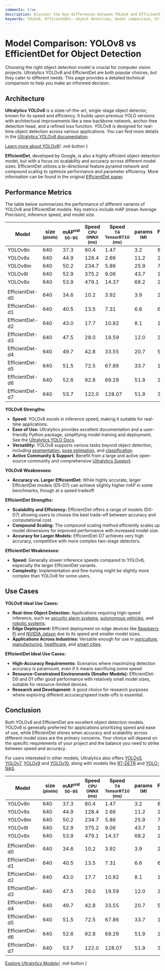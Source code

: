 ```yaml
---
comments: true
description: Discover the key differences between YOLOv8 and EfficientDet for object detection. Compare performance, accuracy, speed, use cases, and scalability.
keywords: YOLOv8, EfficientDet, object detection, model comparison, Ultralytics, real-time detection, accuracy, scalability, AI models, computer vision
---
```


# Model Comparison: YOLOv8 vs EfficientDet for Object Detection

<script async src="https://cdn.jsdelivr.net/npm/chart.js@latest/dist/chart.min.js"></script>
<script defer src="../../javascript/benchmark.js"></script>

<canvas id="modelComparisonChart" width="1024" height="400" active-models='["YOLOv8", "EfficientDet"]'></canvas>

Choosing the right object detection model is crucial for computer vision projects. Ultralytics YOLOv8 and EfficientDet are both popular choices, but they cater to different needs. This page provides a detailed technical comparison to help you make an informed decision.

## Architecture

**Ultralytics YOLOv8** is a state-of-the-art, single-stage object detector, known for its speed and efficiency. It builds upon previous YOLO versions with architectural improvements like a new backbone network, anchor-free detection head, and a refined loss function. YOLOv8 is designed for real-time object detection across various applications. You can find more details in the [Ultralytics YOLOv8 documentation](https://docs.ultralytics.com/models/yolov8/).

[Learn more about YOLOv8](https://docs.ultralytics.com/models/yolov8/){ .md-button }

**EfficientDet**, developed by Google, is also a highly efficient object detection model, but with a focus on scalability and accuracy across different model sizes. EfficientDet utilizes a bi-directional feature pyramid network and compound scaling to optimize performance and parameter efficiency. More information can be found in the original [EfficientDet paper](https://arxiv.org/abs/1911.09070).

## Performance Metrics

The table below summarizes the performance of different variants of YOLOv8 and EfficientDet models. Key metrics include mAP (mean Average Precision), inference speed, and model size.

| Model           | size<br><sup>(pixels) | mAP<sup>val<br>50-95 | Speed<br><sup>CPU ONNX<br>(ms) | Speed<br><sup>T4 TensorRT10<br>(ms) | params<br><sup>(M) | FLOPs<br><sup>(B) |
| --------------- | --------------------- | -------------------- | ------------------------------ | ----------------------------------- | ------------------ | ----------------- |
| YOLOv8n         | 640                   | 37.3                 | 80.4                           | 1.47                                | 3.2                | 8.7               |
| YOLOv8s         | 640                   | 44.9                 | 128.4                          | 2.66                                | 11.2               | 28.6              |
| YOLOv8m         | 640                   | 50.2                 | 234.7                          | 5.86                                | 25.9               | 78.9              |
| YOLOv8l         | 640                   | 52.9                 | 375.2                          | 9.06                                | 43.7               | 165.2             |
| YOLOv8x         | 640                   | 53.9                 | 479.1                          | 14.37                               | 68.2               | 257.8             |
|                 |                       |                      |                                |                                     |                    |                   |
| EfficientDet-d0 | 640                   | 34.6                 | 10.2                           | 3.92                                | 3.9                | 2.54              |
| EfficientDet-d1 | 640                   | 40.5                 | 13.5                           | 7.31                                | 6.6                | 6.1               |
| EfficientDet-d2 | 640                   | 43.0                 | 17.7                           | 10.92                               | 8.1                | 11.0              |
| EfficientDet-d3 | 640                   | 47.5                 | 28.0                           | 19.59                               | 12.0               | 24.9              |
| EfficientDet-d4 | 640                   | 49.7                 | 42.8                           | 33.55                               | 20.7               | 55.2              |
| EfficientDet-d5 | 640                   | 51.5                 | 72.5                           | 67.86                               | 33.7               | 130.0             |
| EfficientDet-d6 | 640                   | 52.6                 | 92.8                           | 89.29                               | 51.9               | 226.0             |
| EfficientDet-d7 | 640                   | 53.7                 | 122.0                          | 128.07                              | 51.9               | 325.0             |

**YOLOv8 Strengths:**

- **Speed:** YOLOv8 excels in inference speed, making it suitable for real-time applications.
- **Ease of Use:** Ultralytics provides excellent documentation and a user-friendly Python package, simplifying model training and deployment. See the [Ultralytics YOLO Docs](https://docs.ultralytics.com/guides/).
- **Versatility:** YOLOv8 supports various tasks beyond object detection, including [segmentation](https://docs.ultralytics.com/tasks/segment/), [pose estimation](https://docs.ultralytics.com/tasks/pose/), and [classification](https://docs.ultralytics.com/tasks/classify/).
- **Active Community & Support:** Benefit from a large and active open-source community and comprehensive [Ultralytics Support](https://www.ultralytics.com/support).

**YOLOv8 Weaknesses:**

- **Accuracy vs. Larger EfficientDet:** While highly accurate, larger EfficientDet models (D5-D7) can achieve slightly higher mAP in some benchmarks, though at a speed tradeoff.

**EfficientDet Strengths:**

- **Scalability and Efficiency:** EfficientDet offers a range of models (D0-D7) allowing users to choose the best trade-off between accuracy and computational cost.
- **Compound Scaling:** The compound scaling method efficiently scales up model dimensions for improved performance with increased model size.
- **Accuracy for Larger Models:** EfficientDet-D7 achieves very high accuracy, competitive with more complex two-stage detectors.

**EfficientDet Weaknesses:**

- **Speed:** Generally slower inference speeds compared to YOLOv8, especially the larger EfficientDet variants.
- **Complexity:** Implementation and fine-tuning might be slightly more complex than YOLOv8 for some users.

## Use Cases

**YOLOv8 Ideal Use Cases:**

- **Real-time Object Detection:** Applications requiring high-speed inference, such as [security alarm systems](https://www.ultralytics.com/blog/security-alarm-system-projects-with-ultralytics-yolov8), [autonomous vehicles](https://www.ultralytics.com/solutions/ai-in-self-driving), and [robotic systems](https://www.ultralytics.com/glossary/robotics).
- **Edge Deployment:** Efficient deployment on edge devices like [Raspberry Pi](https://docs.ultralytics.com/guides/raspberry-pi/) and [NVIDIA Jetson](https://docs.ultralytics.com/guides/nvidia-jetson/) due to its speed and smaller model sizes.
- **Applications Across Industries:** Versatile enough for use in [agriculture](https://www.ultralytics.com/solutions/ai-in-agriculture), [manufacturing](https://www.ultralytics.com/solutions/ai-in-manufacturing), [healthcare](https://www.ultralytics.com/solutions/ai-in-healthcare), and [smart cities](https://www.ultralytics.com/blog/computer-vision-ai-in-smart-cities).

**EfficientDet Ideal Use Cases:**

- **High-Accuracy Requirements:** Scenarios where maximizing detection accuracy is paramount, even if it means sacrificing some speed.
- **Resource-Constrained Environments (Smaller Models):** EfficientDet-D0 and D1 offer good performance with relatively small model sizes, suitable for resource-limited devices.
- **Research and Development:** A good choice for research purposes where exploring different accuracy/speed trade-offs is essential.

## Conclusion

Both YOLOv8 and EfficientDet are excellent object detection models. YOLOv8 is generally preferred for applications prioritizing speed and ease of use, while EfficientDet shines when accuracy and scalability across different model sizes are the primary concerns. Your choice will depend on the specific requirements of your project and the balance you need to strike between speed and accuracy.

For users interested in other models, Ultralytics also offers [YOLOv5](https://docs.ultralytics.com/models/yolov5/), [YOLOv7](https://docs.ultralytics.com/models/yolov7/), [YOLOv9](https://docs.ultralytics.com/models/yolov9/) and [YOLOv10](https://docs.ultralytics.com/models/yolov10/), along with models like [RT-DETR](https://docs.ultralytics.com/models/rtdetr/) and [YOLO-NAS](https://docs.ultralytics.com/models/yolo-nas/).

| Model           | size<br><sup>(pixels) | mAP<sup>val<br>50-95 | Speed<br><sup>CPU ONNX<br>(ms) | Speed<br><sup>T4 TensorRT10<br>(ms) | params<br><sup>(M) | FLOPs<br><sup>(B) |
| --------------- | --------------------- | -------------------- | ------------------------------ | ----------------------------------- | ------------------ | ----------------- |
| YOLOv8n         | 640                   | 37.3                 | 80.4                           | 1.47                                | 3.2                | 8.7               |
| YOLOv8s         | 640                   | 44.9                 | 128.4                          | 2.66                                | 11.2               | 28.6              |
| YOLOv8m         | 640                   | 50.2                 | 234.7                          | 5.86                                | 25.9               | 78.9              |
| YOLOv8l         | 640                   | 52.9                 | 375.2                          | 9.06                                | 43.7               | 165.2             |
| YOLOv8x         | 640                   | 53.9                 | 479.1                          | 14.37                               | 68.2               | 257.8             |
|                 |                       |                      |                                |                                     |                    |                   |
| EfficientDet-d0 | 640                   | 34.6                 | 10.2                           | 3.92                                | 3.9                | 2.54              |
| EfficientDet-d1 | 640                   | 40.5                 | 13.5                           | 7.31                                | 6.6                | 6.1               |
| EfficientDet-d2 | 640                   | 43.0                 | 17.7                           | 10.92                               | 8.1                | 11.0              |
| EfficientDet-d3 | 640                   | 47.5                 | 28.0                           | 19.59                               | 12.0               | 24.9              |
| EfficientDet-d4 | 640                   | 49.7                 | 42.8                           | 33.55                               | 20.7               | 55.2              |
| EfficientDet-d5 | 640                   | 51.5                 | 72.5                           | 67.86                               | 33.7               | 130.0             |
| EfficientDet-d6 | 640                   | 52.6                 | 92.8                           | 89.29                               | 51.9               | 226.0             |
| EfficientDet-d7 | 640                   | 53.7                 | 122.0                          | 128.07                              | 51.9               | 325.0             |

[Explore Ultralytics Models](https://docs.ultralytics.com/models/){ .md-button }
